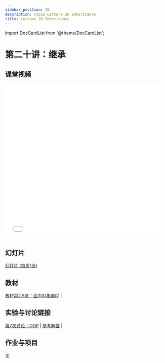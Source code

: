 ```yaml
---
sidebar_position: 20
description: cs61a Lecture 20 Inheritance
title: Lecture 20 Inheritance
---
```


import DocCardList from '@theme/DocCardList';

# 第二十讲：继承
## 课堂视频

<iframe src="//player.bilibili.com/player.html?aid=277746636&bvid=BV17c411f78k&cid=1311465503&p=1&high_quality=1&danmaku=0" scrolling="no" border="0" frameborder="no" framespacing="0" allowfullscreen="true" allowfullscreen="allowfullscreen" width="100%" height="500" scrolling="no" frameborder="0" sandbox="allow-top-navigation allow-same-origin allow-forms allow-scripts"> </iframe>

## 幻灯片
[幻灯片 (每页1张)](/resource/cs61a/20-Inheritance_1pp.pdf)
## 教材
[教材第2.5章：面向对象编程](https://www.composingprograms.com/pages/25-object-oriented-programming.html) | 

## 实验与讨论链接
[第7次讨论：OOP](../dis/disc07.md) | [参考解答](../dis/sol-disc07.md) | 

## 作业与项目
无

<DocCardList />
